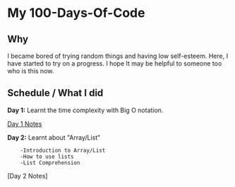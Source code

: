 # My 100-Days-Of-Code

## Why 
I became bored of trying random  things and having low self-esteem. Here, I have started to try on a progress. I hope It may be helpful to someone too who is this now. 

## Schedule / What I did

**Day 1:** Learnt the time complexity with Big O notation.

[Day 1 Notes](https://github.com/PrinceofChum/100-Days-Of-Code/blob/main/Day%2001/Day%201%20notes.pdf)

**Day 2:** Learnt about "Array/List"

        -Introduction to Array/List
        -How to use lists
        -List Comprehension

[Day 2 Notes]
